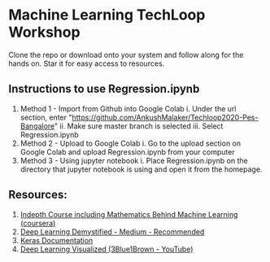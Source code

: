 # Machine Learning TechLoop Workshop
Clone the repo or download onto your system and follow along for the hands on.
Star it for easy access to resources.

## Instructions to use Regression.ipynb
1. Method 1 - Import from Github into Google Colab
	i. Under the url section, enter "https://github.com/AnkushMalaker/Techloop2020-Pes-Bangalore"
	ii. Make sure master branch is selected
	iii. Select Regression.ipynb
2. Method 2 - Upload to Google Colab
	i. Go to the upload section on Google Colab and upload Regression.ipynb from your computer
3. Method 3 - Using jupyter notebook
	i. Place Regression.ipynb on the directory that jupyter notebook is using and open it from the homepage.

## Resources:

1. [Indepth Course including Mathematics Behind Machine Learning (coursera)]([https://www.coursera.org/learn/machine-learning](https://www.coursera.org/learn/machine-learning))
2. [Deep Learning Demystified - Medium - Recommended]([https://medium.com/deep-learning-demystified](https://medium.com/deep-learning-demystified))
3. [Keras Documentation](https://keras.io/)
4. [Deep Learning Visualized (3Blue1Brown - YouTube)]([https://www.youtube.com/watch?v=aircAruvnKk&list=PLZHQObOWTQDNU6R1_67000Dx_ZCJB-3pi](https://www.youtube.com/watch?v=aircAruvnKk&list=PLZHQObOWTQDNU6R1_67000Dx_ZCJB-3pi))